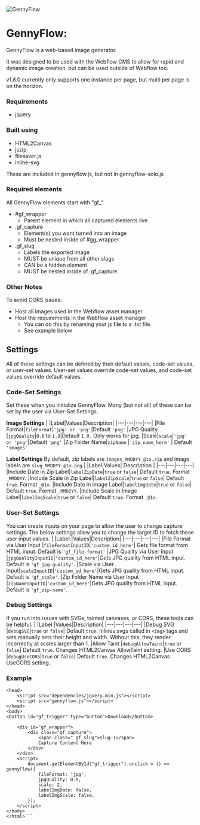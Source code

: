 ![GennyFlow](https://uploads-ssl.webflow.com/635d10016c0ae0f8c2546b8f/635d1e766c5db6e08eda2ee3_github.png)

# GennyFlow:
GennyFlow is a web-based image generator.

It was designed to be used with the Webflow CMS to allow for rapid and dynamic image creation, but can be used outside of Webflow too.

v1.8.0 currently only supports one instance per page, but multi per page is on the horizon.

### Requirements
 - jquery

### Built using
 - HTML2Canvas
 - jszip
 - filesaver.js
 - inline-svg
 
These are included in gennyflow.js, but not in gennyflow-solo.js

### Required elements
All GennyFlow elements start with "gf_"
 - #gf_wrapper
	 - Parent element in which all captured elements live
 - .gf_capture
	 - Element(s) you want turned into an image
	 - Must be nested inside of #gg_wrapper
 - .gf_slug
	 - Labels the exported image
	 - MUST be unique from all other slugs
	 - CAN be a hidden element
	 - MUST be nested inside of .gf_capture

### Other Notes
To avoid CORS issues:
 - Host all images used in the Webflow asset manager
 - Host the requirements in the Webflow asset manager
	 - You can do this by renaming your js file to a .txt file.
	 - See example below

## Settings
All of these settings can be defined by their default values, code-set values, or user-set values. User-set values override code-set values, and code-set values override default values. 

### Code-Set Settings
Set these when you initialize GennyFlow. Many (but not all) of these can be set by the user via User-Set Settings.

**Image Settings**
|   |Label|Values|Description| 
|---|---|---|---|
|File Format|`fileFormat`|`'jpg' or 'png'`|Default `'png'`
|JPG Quality |`jpgQuality`|`0.0` to `1.0`|Default `1.0.` Only works for jpg.
|Scale|`scale`|`'jpg' or 'png'`|Default `'png'`
|Zip Folder Name|`zipName`        |`'zip_name_here'`          | Default `'images'`

**Label Settings** 
By default, zip labels are `images_MMDDYY_@1x.zip` and image labels are `slug_MMDDYY_@1x.png`
|   |Label|Values| Description | 
|---|---|---|---|
|Include Date in Zip Label|`labelZipDate`|`true` or `false`| Default `true`. Format `_MMDDYY`.
|Include Scale in Zip Label|`labelZipScale`|`true` or `false`| Default `true`. Format `_@1x`.
|Include Date in Image Label|`labelImgDate`|`true` or `false`| Default `true`. Format `_MMDDYY`.
|Include Scale in Image Label|`labelImgScale`|`true` or `false`| Default `true`. Format `_@1x`.


### User-Set Settings
You can create inputs on your page to allow the user to change capture settings. The below settings allow you to change the target ID to fetch these user input values. 
|   |Label |Values|Description| 
|---|---|---|---|
|File Format via User Input	|`fileFormatInputID`|`'custom_id_here'`| Gets file format from HTML input. Default is `'gf_file-format'`
|JPG Quality via User Input	|`jpgQualityInputID`|`'custom_id_here'`|Gets JPG quality from HTML input. Default is `'gf_jpg-quality'`. 
|Scale via User Input|`scaleInputID`|`'custom_id_here'`|Gets JPG quality from HTML input. Default is `'gf_scale'`. 
|Zip Folder Name via User Input	|`zipNameInputID`|`'custom_id_here'`|Gets JPG quality from HTML input. Default is `'gf_zip-name'`. 

### Debug Settings
If you run into issues with SVGs, tainted canvases, or CORS, these tools can be helpful.
|   |Label |Values|Description| 
|---|---|---|---|
|Debug SVG	|`debugSVG`|`true` or `false`| Default `true`. Inlines svgs called in `<img>` tags and sets manually sets their height and width. Without this, they render incorrectly at scales larger than 1. 
|Allow Taint	|`debugAllowTaint`|`true` or `false`| Default `true`. Changes HTML2Canvas AllowTaint setting.
|Use CORS	|`debugUseCORS`|`true` or `false`| Default `true`. Changes HTML2Canvas UseCORS setting.

### Example 
```<html>
<head>
    <script src="dependencies/jquery.min.js"></script>
    <script src="gennyflow.js"></script>
</head>
<body>
<button id="gf_trigger" type="button">Download</button>

    <div id="gf_wrapper">
        <div class="gf_capture">
            <span class=" gf_slug">slug-1</span>
            Capture Content Here
        </div>
    </div>
    <script>
        document.getElementById("gf_trigger").onclick = () => gennyFlow({
            fileFormat: 'jpg',
            jpgQuality: 0.9,
            scale: 2,
            labelImgDate: false, 
            labelImgScale: false,
        });
    </script>
</body>
</html>```
